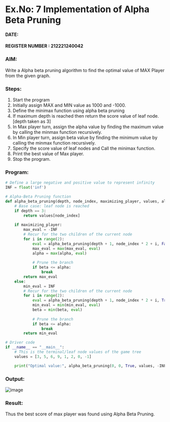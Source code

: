 # Ex.No: 7   Implementation of Alpha Beta Pruning 
#### DATE: 
#### REGISTER NUMBER : 212221240042
### AIM: 
Write a Alpha beta pruning algorithm to find the optimal value of MAX Player from the given graph.
### Steps:
1. Start the program
2. Initially  assign MAX and MIN value as 1000 and -1000.
3.  Define the minimax function  using alpha beta pruning
4.  If maximum depth is reached then return the score value of leaf node. [depth taken as 3]
5.  In Max player turn, assign the alpha value by finding the maximum value by calling the minmax function recursively.
6.  In Min player turn, assign beta value by finding the minimum value by calling the minmax function recursively.
7.  Specify the score value of leaf nodes and Call the minimax function.
8.  Print the best value of Max player.
9.  Stop the program. 

### Program:

```python
# Define a large negative and positive value to represent infinity
INF = float('inf')

# Alpha-Beta Pruning function
def alpha_beta_pruning(depth, node_index, maximizing_player, values, alpha, beta):
    # Base case: leaf node is reached
    if depth == 3:
        return values[node_index]
    
    if maximizing_player:
        max_eval = -INF
        # Recur for the two children of the current node
        for i in range(2):
            eval = alpha_beta_pruning(depth + 1, node_index * 2 + i, False, values, alpha, beta)
            max_eval = max(max_eval, eval)
            alpha = max(alpha, eval)
            
            # Prune the branch
            if beta <= alpha:
                break
        return max_eval
    else:
        min_eval = INF
        # Recur for the two children of the current node
        for i in range(2):
            eval = alpha_beta_pruning(depth + 1, node_index * 2 + i, True, values, alpha, beta)
            min_eval = min(min_eval, eval)
            beta = min(beta, eval)
            
            # Prune the branch
            if beta <= alpha:
                break
        return min_eval

# Driver code
if __name__ == "__main__":
    # This is the terminal/leaf node values of the game tree
    values = [3, 5, 6, 9, 1, 2, 0, -1]

    print("Optimal value:", alpha_beta_pruning(0, 0, True, values, -INF, INF))
````









### Output:
![image](https://github.com/user-attachments/assets/0eaf1e7a-4b70-4e14-8a76-e6b4451a2ac6)



### Result:
Thus the best score of max player was found using Alpha Beta Pruning.
